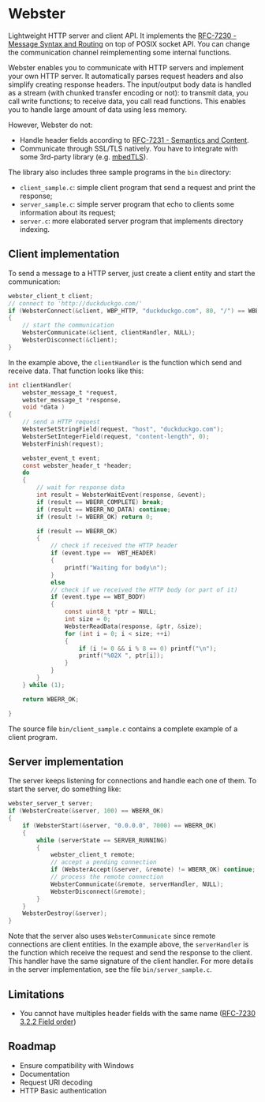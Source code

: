 # Webster

Lightweight HTTP server and client API. It implements the [RFC-7230 - Message Syntax and Routing](https://tools.ietf.org/html/rfc7230) on top of POSIX socket API. You can change the communication channel reimplementing some internal functions.

Webster enables you to communicate with HTTP servers and implement your own HTTP server. It automatically parses request headers and also simplify creating response headers. The input/output body data is handled as a stream (with chunked transfer encoding or not): to transmit data, you call write functions; to receive data, you call read functions. This enables you to handle large amount of data using less memory.

However, Webster do not:
* Handle header fields according to [RFC-7231 - Semantics and Content](https://tools.ietf.org/html/rfc7231).
* Communicate through SSL/TLS natively. You have to integrate with some 3rd-party library (e.g. [mbedTLS](https://tls.mbed.org)).

The library also includes three sample programs in the ``bin`` directory:

* ``client_sample.c``: simple client program that send a request and print the response;
* ``server_sample.c``: simple server program that echo to clients some information about its request;
* ``server.c``: more elaborated server program that implements directory indexing.

## Client implementation

To send a message to a HTTP server, just create a client entity and start the communication:

``` c
webster_client_t client;
// connect to 'http://duckduckgo.com/'
if (WebsterConnect(&client, WBP_HTTP, "duckduckgo.com", 80, "/") == WBERR_OK)
{
    // start the communication
    WebsterCommunicate(&client, clientHandler, NULL);
    WebsterDisconnect(&client);
}
```

In the example above, the ``clientHandler`` is the function which send and receive data. That function looks like this:

``` c
int clientHandler(
    webster_message_t *request,
    webster_message_t *response,
    void *data )
{
    // send a HTTP request
    WebsterSetStringField(request, "host", "duckduckgo.com");
    WebsterSetIntegerField(request, "content-length", 0);
    WebsterFinish(request);

    webster_event_t event;
    const webster_header_t *header;
    do
    {
        // wait for response data
        int result = WebsterWaitEvent(response, &event);
        if (result == WBERR_COMPLETE) break;
        if (result == WBERR_NO_DATA) continue;
        if (result != WBERR_OK) return 0;

        if (result == WBERR_OK)
        {
            // check if received the HTTP header
            if (event.type ==  WBT_HEADER)
            {
                printf("Waiting for body\n");
            }
            else
            // check if we received the HTTP body (or part of it)
            if (event.type == WBT_BODY)
            {
                const uint8_t *ptr = NULL;
                int size = 0;
                WebsterReadData(response, &ptr, &size);
                for (int i = 0; i < size; ++i)
                {
                    if (i != 0 && i % 8 == 0) printf("\n");
                    printf("%02X ", ptr[i]);
                }
            }
        }
    } while (1);

    return WBERR_OK;

}
```

The source file ``bin/client_sample.c`` contains a complete example of a client program.

## Server implementation

The server keeps listening for connections and handle each one of them. To start the server, do something like:

``` c
webster_server_t server;
if (WebsterCreate(&server, 100) == WBERR_OK)
{
    if (WebsterStart(&server, "0.0.0.0", 7000) == WBERR_OK)
    {
        while (serverState == SERVER_RUNNING)
        {
            webster_client_t remote;
            // accept a pending connection
            if (WebsterAccept(&server, &remote) != WBERR_OK) continue;
            // process the remote connection
            WebsterCommunicate(&remote, serverHandler, NULL);
            WebsterDisconnect(&remote);
        }
    }
    WebsterDestroy(&server);
}
```

Note that the server also uses ``WebsterCommunicate`` since remote connections are client entities. In the example above, the ``serverHandler`` is the function which receive the request and send the response to the client. This handler have the same signature of the client handler. For more details in the server implementation, see the file ``bin/server_sample.c``.

## Limitations

* You cannot have multiples header fields with the same name ([RFC-7230 3.2.2 Field order](https://tools.ietf.org/html/rfc7230#section-3.2.2))

## Roadmap

* Ensure compatibility with Windows
* Documentation
* Request URI decoding
* HTTP Basic authentication